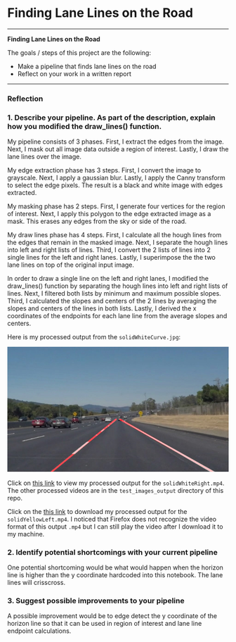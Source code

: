 # **Finding Lane Lines on the Road** 

---

**Finding Lane Lines on the Road**

The goals / steps of this project are the following:
* Make a pipeline that finds lane lines on the road
* Reflect on your work in a written report


[//]: # (Image References)

[image1]: ./test_images_output/solidWhiteCurve.jpg "Solid White Curve"

---

### Reflection

### 1. Describe your pipeline. As part of the description, explain how you modified the draw_lines() function.

My pipeline consists of 3 phases. First, I extract the edges from the image. Next, I mask out all image data outside a region of interest. Lastly, I draw the lane lines over the image.

My edge extraction phase has 3 steps. First, I convert the image to grayscale. Next, I apply a gaussian blur. Lastly, I apply the Canny transform to select the edge pixels. The result is a black and white image with edges extracted.

My masking phase has 2 steps. First, I generate four vertices for the region of interest. Next, I apply this polygon to the edge extracted image as a mask. This erases any edges from the sky or side of the road.

My draw lines phase has 4 steps. First, I calculate all the hough lines from the edges that remain in the masked image. Next, I separate the hough lines into left and right lists of lines. Third, I convert the 2 lists of lines into 2 single lines for the left and right lanes. Lastly, I superimpose the the two lane lines on top of the original input image.

In order to draw a single line on the left and right lanes, I modified the draw_lines() function by separating the hough lines into left and right lists of lines. Next, I filtered both lists by minimum and maximum possible slopes. Third, I calculated the slopes and centers of the 2 lines by averaging the slopes and centers of the lines in both lists. Lastly, I derived the x coordinates of the endpoints for each lane line from the average slopes and centers.

Here is my processed output from the `solidWhiteCurve.jpg`: 

![alt text][image1]

Click on [this link](https://raw.githubusercontent.com/fvasquez/CarND-LaneLines-P1/master/test_videos_output/solidWhiteRight.mp4) to view my processed output for the `solidWhiteRight.mp4`. The other processed videos are in the `test_images_output` directory of this repo.

Click on the [this link](https://raw.githubusercontent.com/fvasquez/CarND-LaneLines-P1/master/test_videos_output/solidYellowLeft.mp4)
to download my processed output for the `solidYellowLeft.mp4`. I noticed that Firefox does not recognize the video format of this output `.mp4` but I can still play the video after I download it to my machine.

### 2. Identify potential shortcomings with your current pipeline

One potential shortcoming would be what would happen when the horizon line is higher than the y coordinate hardcoded into this notebook. The lane lines will crisscross.

### 3. Suggest possible improvements to your pipeline

A possible improvement would be to edge detect the y coordinate of the horizon line so that it can be used in region of interest and lane line endpoint calculations.
